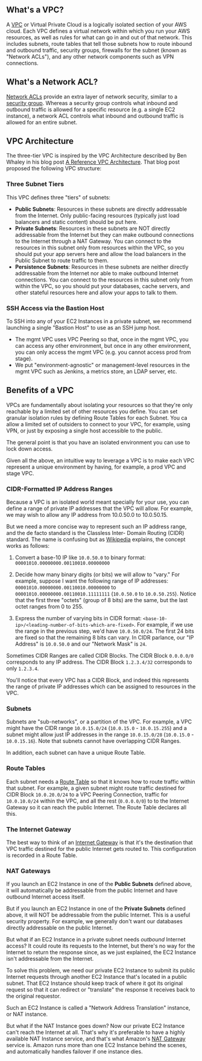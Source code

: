 ## What's a VPC?

A [VPC](https://aws.amazon.com/vpc/) or Virtual Private Cloud is a logically isolated section of your AWS cloud. Each
VPC defines a virtual network within which you run your AWS resources, as well as rules for what can go in and out of
that network. This includes subnets, route tables that tell those subnets how to route inbound and outbound traffic,
security groups, firewalls for the subnet (known as "Network ACLs"), and any other network components such as VPN connections.

## What's a Network ACL?

[Network ACLs](http://docs.aws.amazon.com/AmazonVPC/latest/UserGuide/VPC_ACLs.html) provide an extra layer of network
security, similar to a [security group](http://docs.aws.amazon.com/AWSEC2/latest/UserGuide/using-network-security.html).
Whereas a security group controls what inbound and outbound traffic is allowed for a specific resource (e.g. a single
EC2 instance), a network ACL controls what inbound and outbound traffic is allowed for an entire subnet.

## VPC Architecture

The three-tier VPC is inspired by the VPC Architecture described by Ben Whaley in his blog post [A Reference
VPC Architecture](https://www.whaletech.co/2014/10/02/reference-vpc-architecture.html). That blog post proposed the
following VPC structure:

### Three Subnet Tiers

This VPC defines three "tiers" of subnets:

- **Public Subnets**: Resources in these subnets are directly addressable from the Internet. Only public-facing
  resources (typically just load balancers and static content) should be put here.
- **Private Subnets**: Resources in these subnets are NOT directly addressable from the Internet but they can make
  outbound connections to the Internet through a NAT Gateway. You can connect to the resources in this subnet only from
  resources within the VPC, so you should put your app servers here and allow the load balancers in the Public Subnet
  to route traffic to them.
- **Persistence Subnets**: Resources in these subnets are neither directly addressable from the Internet nor
  able to make outbound Internet connections. You can connect to the resources in this subnet only from within the VPC,
  so you should put your databases, cache servers, and other stateful resources here and allow your apps to talk to
  them.
  
### SSH Access via the Bastion Host

To SSH into any of your EC2 Instances in a private subnet, we recommend launching a single "Bastion Host" to use as an SSH jump host. 

- The mgmt VPC uses VPC Peering so that, once in the mgmt VPC, you can access any other environment, but
  once in any other environment, you can only access the mgmt VPC (e.g. you cannot access prod from stage).
- We put "environment-agnostic" or management-level resources in the mgmt VPC such as Jenkins, a metrics store, an LDAP
  server, etc.

## Benefits of a VPC

VPCs are fundamentally about isolating your resources so that they're only reachable by a limited set of other resources
you define. You can set granular isolation rules by defining Route Tables for each Subnet. You ca allow a limited set
of outsiders to connect to your VPC, for example, using VPN, or just by exposing a single host accessible to the public.

The general point is that you have an isolated environment you can use to lock down access.

Given all the above, an intuitive way to leverage a VPC is to make each VPC represent a unique environment by having,
for example, a prod VPC and stage VPC.

### CIDR-Formatted IP Address Ranges

Because a VPC is an isolated world meant specially for your use, you can define a range of private IP addresses that the VPC
will allow. For example, we may wish to allow any IP address from 10.0.50.0 to 10.0.50.15.

But we need a more concise way to represent such an IP address range, and the de facto standard is the Classless Inter-
Domain Routing (CIDR) standard. The name is confusing but as [Wikipedia](https://en.wikipedia.org/wiki/Classless_Inter-Domain_Routing) explains, the concept works as follows:

1. Convert a base-10 IP like `10.0.50.0` to binary format: `00001010.00000000.00110010.00000000`

2. Decide how many binary digits (or bits) we will allow to "vary." For example, suppose I want the following range of IP
   addresses: `00001010.00000000.00110010.00000000` to `00001010.00000000.00110010.11111111` (`10.0.50.0` to `10.0.50.255`).
   Notice that the first three "octets" (group of 8 bits) are the same, but the last octet ranges from 0 to 255.

3. Express the number of varying bits in CIDR format: `<base-10-ip>/<leading-number-of-bits-which-are-fixed>`. For
   example, if we use the range in the previous step, we'd have `10.0.50.0/24`. The first 24 bits are fixed so that the
   remaining 8 bits can vary. In CIDR parlance, our "IP Address" is `10.0.50.0` and our "Network Mask" is `24`.

Sometimes CIDR Ranges are called CIDR Blocks. The CIDR Block `0.0.0.0/0` corresponds to any IP address. The CIDR Block
`1.2.3.4/32` corresponds to only `1.2.3.4`.

You'll notice that every VPC has a CIDR Block, and indeed this represents the range of private IP addresses
which can be assigned to resources in the VPC.

### Subnets

Subnets are "sub-networks", or a partition of the VPC. For example, a VPC might have the CIDR range `10.0.15.0/24`
(`10.0.15.0` - `10.0.15.255`) and a subnet might allow just IP addresses in the range `10.0.15.0/28` (`10.0.15.0` -
`10.0.15.16`). Note that subnets cannot have overlapping CIDR Ranges.

In addition, each subnet can have a unique Route Table.

### Route Tables

Each subnet needs a [Route Table](http://docs.aws.amazon.com/AmazonVPC/latest/UserGuide/VPC_Route_Tables.html) so that
it knows how to route traffic within that subnet. For example, a given subnet might route traffic destined for CIDR Block
`10.0.20.0/24` to a VPC Peering Connection, traffic for `10.0.10.0/24` within the VPC, and all the rest (`0.0.0.0/0`) to
to the Internet Gateway so it can reach the public Internet. The Route Table declares all this.

### The Internet Gateway

The best way to think of an [Internet Gateway](http://docs.aws.amazon.com/AmazonVPC/latest/UserGuide/VPC_Internet_Gateway.html)
is that it's the destination that VPC traffic destined for the public Internet gets routed to. This configuration is
recorded in a Route Table.

### NAT Gateways

If you launch an EC2 Instance in one of the **Public Subnets** defined above, it will automatically be addressable from
the public Internet and have outbound Internet access itself.

But if you launch an EC2 Instance in one of the **Private Subnets** defined above, it will NOT be addressable from the
public Internet. This is a useful security property. For example, we generally don't want our databases directly addressable
on the public Internet.

But what if an EC2 Instance in a private subnet needs *outbound* Internet access? It could route its requests to the
Internet, but there's no way for the Internet to return the response since, as we just explained, the EC2 Instance isn't
addressable from the Internet.

To solve this problem, we need our private EC2 Instance to submit its public Internet requests through another EC2 Instance
that's located in a public subnet. That EC2 Instance should keep track of where it got its original request so that it
can redirect or "translate" the response it receives back to the original requestor.

Such an EC2 Instance is called a "Network Address Translation" instance, or NAT instance.

But what if the NAT Instance goes down? Now our private EC2 Instance can't reach the Internet at all. That's why it's
preferable to have a highly available NAT Instance service, and that's what Amazon's [NAT Gateway](http://docs.aws.amazon.com/AmazonVPC/latest/UserGuide/vpc-nat-gateway.html)
service is. Amazon runs more than one EC2 Instance behind the scenes, and automatically handles failover if one instance dies.
